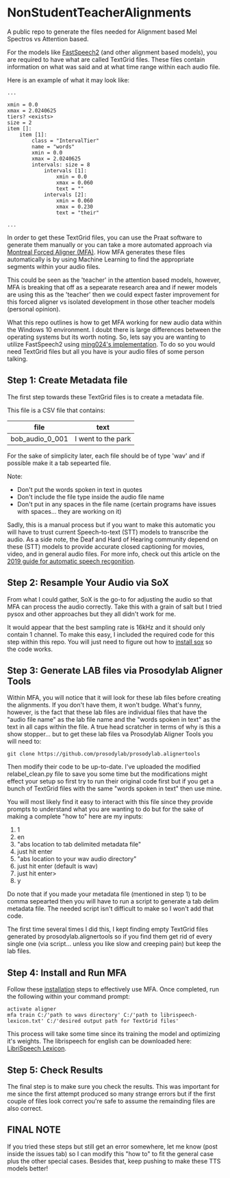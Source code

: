 # NonStudentTeacherAlignments
A public repo to generate the files needed for Alignment based Mel Spectros vs Attention based.

For the models like [FastSpeech2](https://arxiv.org/pdf/2006.04558.pdf) (and other alignment based models), you are required to have what are called TextGrid files. These files contain information on what was said and at what time range within each audio file.

Here is an example of what it may look like:
```
...

xmin = 0.0
xmax = 2.0240625
tiers? <exists>
size = 2
item []:
	item [1]:
		class = "IntervalTier"
		name = "words"
		xmin = 0.0
		xmax = 2.0240625
		intervals: size = 8
			intervals [1]:
				xmin = 0.0
				xmax = 0.060
				text = ""
			intervals [2]:
				xmin = 0.060
				xmax = 0.230
				text = "their"

...
```

In order to get these TextGrid files, you can use the Praat software to generate them manually or you can take a more automated approach via [Montreal Forced Aligner (MFA)](https://montreal-forced-aligner.readthedocs.io/en/latest/index.html). How MFA generates these files automatically is by using Machine Learning to find the appropriate segments within your audio files. 

This could be seen as the 'teacher' in the attention based models, however, MFA is breaking that off as a sepearate research area and if newer models are using this as the 'teacher' then we could expect faster improvement for this forced aligner vs isolated development in those other teacher models (personal opinion).

What this repo outlines is how to get MFA working for new audio data within the Windows 10 environment. I doubt there is large differences between the operating systems but its worth noting. So, lets say you are wanting to utilize FastSpeech2 using [ming024's implementation](https://github.com/ming024/FastSpeech2). To do so you would need TextGrid files but all you have is your audio files of some person talking.

## Step 1: Create Metadata file
The first step towards these TextGrid files is to create a metadata file. 

This file is a CSV file that contains: 

| file            | text               |
|-----------------|--------------------|
| bob_audio_0_001 | I went to the park |

For the sake of simplicity later, each file should be of type 'wav' and if possible make it a tab sepearted file. 

Note:
<ul>
  <li>Don't put the words spoken in text in quotes</li>
  <li>Don't include the file type inside the audio file name</li>
  <li>Don't put in any spaces in the file name (certain programs have issues with spaces... they are working on it)</li>
</ul>

Sadly, this is a manual process but if you want to make this automatic you will have to trust current Speech-to-text (STT) models to transcribe the audio. As a side note, the Deaf and Hard of Hearing community depend on these (STT) models to provide accurate closed captioning for movies, video, and in general audio files. For more info, check out this article on the [2019 guide for automatic speech recgonition](https://heartbeat.fritz.ai/a-2019-guide-for-automatic-speech-recognition-f1e1129a141c).

## Step 2: Resample Your Audio via SoX
From what I could gather, SoX is the go-to for adjusting the audio so that MFA can process the audio correctly. Take this with a grain of salt but I tried pysox and other approaches but they all didn't work for me. 

It would appear that the best sampling rate is 16kHz and it should only contain 1 channel. To make this easy, I included the required code for this step within this repo. You will just need to figure out how to [install sox](http://sox.sourceforge.net/) so the code works.

## Step 3: Generate LAB files via Prosodylab Aligner Tools
Within MFA, you will notice that it will look for these lab files before creating the alignments. If you don't have them, it won't budge. What's funny, however, is the fact that these lab files are individual files that have the "audio file name" as the lab file name and the "words spoken in text" as the text in all caps within the file. A true head scratcher in terms of why is this a show stopper... but to get these lab files va Prosodylab Aligner Tools you will need to:

```
git clone https://github.com/prosodylab/prosodylab.alignertools
```

Then modify their code to be up-to-date. I've uploaded the modified relabel_clean.py file to save you some time but the modifications might effect your setup so first try to run their original code first but if you get a bunch of TextGrid files with the same "words spoken in text" then use mine. 

You will most likely find it easy to interact with this file since they provide prompts to understand what you are wanting to do but for the sake of making a complete "how to" here are my inputs:
<ol>
	<li>1</li>
	<li>en</li>
	<li>"abs location to tab delimited metadata file"</li>
	<li>just hit enter</li>
	<li>"abs location to your wav audio directory"</li>
	<li>just hit enter (default is wav)</li>
	<li>just hit enter></li>
	<li>y</li>
</ol>

Do note that if you made your metadata file (mentioned in step 1) to be comma sepearted then you will have to run a script to generate a tab delim metadata file. The needed script isn't difficult to make so I won't add that code.

The first time several times I did this, I kept finding empty TextGrid files generated by prosodylab.alignertools so if you find them get rid of every single one (via script... unless you like slow and creeping pain) but keep the lab files.

## Step 4: Install and Run MFA
Follow these [installation](https://montreal-forced-aligner.readthedocs.io/en/latest/installation.html) steps to effectively use MFA. Once completed, run the following within your command prompt:

```
activate aligner
mfa train C:/'path to wavs directory' C:/'path to librispeech-lexicon.txt' C:/'desired output path for TextGrid files'
```

This process will take some time since its training the model and optimizing it's weights. The librispeech for english can be downloaded here: [LibriSpeech Lexicon](https://drive.google.com/open?id=1dAvxdsHWbtA1ZIh3Ex9DPn9Nemx9M1-L).

## Step 5: Check Results
The final step is to make sure you check the results. This was important for me since the first attempt produced so many strange errors but if the first couple of files look correct you're safe to assume the remainding files are also correct.

## FINAL NOTE
If you tried these steps but still get an error somewhere, let me know (post inside the issues tab) so I can modify this "how to" to fit the general case plus the other special cases. Besides that, keep pushing to make these TTS models better!
